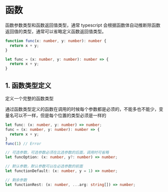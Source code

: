 # 函数

函数参数类型和函数返回值类型，通常 typescript 会根据函数体自动推断除函数返回值的类型，通常可以省略定义函数返回值类型。

```typescript
function func(x: number, y: number): number {
  return x + y;
}

let func = (x: number, y: number): number => {
  return x + y;
}
```

## 1. 函数类型定义

定义一个完整的函数类型

通过函数类型定义的函数在调用的时候每个参数都是必须的，不能多也不能少，变量名可以不一样，但是每个位置的类型必须是一样的

```typescript
let func: (x: number, y: number) => number;
func = (x: number, y: number): number => {
  return x + y;
}
func(1) // Error

// 可选参数，可选参数必须在比选参数的后面，调用时可省略
let funcOption: (x: number, y?: number) => number;

// 默认参数，默认参数可以在必选参数的前面
let functionDefault: (x: number, y = 1) => number;

// 剩余参数
let functionRest: (x: number, ...arg: string[]) => number;
```